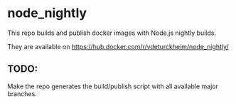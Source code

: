# node_nightly

This repo builds and publish docker images with Node.js nightly builds.

They are available on https://hub.docker.com/r/vdeturckheim/node_nightly/

## TODO:

Make the repo generates the build/publish script with all available major branches.


